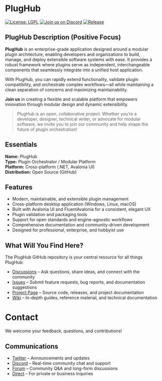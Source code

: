 # PlugHub

[![License: LGPL](https://img.shields.io/badge/License-LGPL-blue.svg)](../LICENSE)
[![Join us on Discord](https://img.shields.io/badge/Discord-Join-blue?logo=discord)](https://discord.com/invite/mWDHDqkzeR)
[![Release](https://img.shields.io/github/v/release/enterlucent/plughub?include_prereleases)](https://github.com/enterlucent/plughub/releases)


## PlugHub Description (Positive Focus)

**PlugHub** is an enterprise-grade application designed around a modular plugin architecture, enabling developers and organizations to build, manage, and deploy extensible software systems with ease. It provides a robust framework where plugins serve as independent, interchangeable components that seamlessly integrate into a unified host application.

With PlugHub, you can rapidly extend functionality, validate plugin compatibility, and orchestrate complex workflows—all while maintaining a clean separation of concerns and maximizing maintainability.

**Join us** in creating a flexible and scalable platform that empowers innovation through modular design and dynamic extensibility.

> PlugHub is an open, collaborative project. Whether you’re a developer, designer, technical writer, or advocate for modular software, we invite you to join our community and help shape the future of plugin orchestration!


## Essentials
**Name:** PlugHub  
**Type:** Plugin Orchestrator / Modular Platform  
**Platform:** Cross-platform (.NET, Avalonia UI)  
**Distribution:** Open Source (GitHub)  


## Features
- Modern, maintainable, and extensible plugin management
- Cross-platform desktop application (Windows, Linux, macOS)
- Built with Avalonia UI and FluentAvalonia for a consistent, elegant UX
- Plugin validation and packaging tools
- Support for open standards and engine-agnostic workflows
- Comprehensive documentation and community-driven development
- Designed for professional, enterprise, and hobbyist use


## What Will You Find Here?
The PlugHub GitHub repository is your central resource for all things PlugHub:

- [Discussions](https://github.com/enterlucent/plughub/discussions) – Ask questions, share ideas, and connect with the community
- [Issues](https://github.com/enterlucent/plughub/issues) – Submit feature requests, bug reports, and documentation suggestions
- [Project Page](https://github.com/enterlucent/plughub) – Source code, releases, and project documentation
- [Wiki](https://github.com/enterlucent/plughub/wiki) – In-depth guides, reference material, and technical documentation


# Contact
We welcome your feedback, questions, and contributions!

## Communications
- [Twitter](https://twitter.com/enterlucent) – Announcements and updates
- [Discord](https://discord.com/invite/mWDHDqkzeR) – Real-time community chat and support
- [Forum](https://github.com/enterlucent/plughub/discussions) – Community Q&A and long-form discussions
- [Direct](mailto:contact@enterlucent.com) – For private or business inquiries
